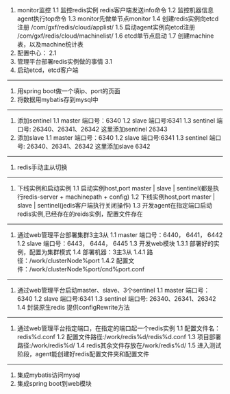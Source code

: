 1. monitor监控
    1.1 监控redis实例 redis客户端发送info命令
    1.2 监控机器信息 agent执行top命令
    1.3 monitor先做单节点monitor
    1.4 创建redis实例向etcd注册 /com/gxf/redis/cloud/applist/
    1.5 启动agent实例向etcd注册 /com/gxf/redis/cloud/machinelist/
    1.6 etcd单节点启动
    1.7 创建machine表，以及machine统计表
2. 配置中心：
    2.1
3. 管理平台部署redis实例做的事情
    3.1 
4. 启动etcd，etcd客户端    
------------------------------------------------
1. 用spring boot做一个填ip、port的页面
2. 将数据用mybatis存到mysql中
------------------------------------------------
1. 添加sentinel 
    1.1 master 端口号：6340
    1.2 slave 端口号:6341
    1.3 sentinel 端口号: 26340、26341、26342
    这里添加sentinel 26343
2. 添加slave
    1.1 master 端口号：6340
    1.2 slave 端口号:6341
    1.3 sentinel 端口号: 26340、26341、26342
    这里添加slave 6342
------------------------------------------------
1. redis手动主从切换
------------------------------------------------
1. 下线实例和启动实例
    1.1 启动实例host,port master | slave | sentinel(都是执行redis-server + machinepath + config)
    1.2 下线实例host,port master | slave | sentinel(jedis客户端执行关闭操作)
    1.3 开发agent在指定端口启动redis实例,已经存在的reids实例，配置文件存在
------------------------------------------------
1. 通过web管理平台部署集群3主3从
    1.1 master 端口号：6440， 6441， 6442
    1.2 slave 端口号：6443， 6444， 6445
    1.3 开发web模块
        1.3.1 部署好的实例，配置为集群模式
    1.4 部署机器：3主3从
        1.4.1 路径：/work/clusterNode%port
        1.4.2 配置文件：/work/clusterNode%port/cnd%port.conf
------------------------------------------------
1. 通过web管理平台启动master、slave、3个sentinel
    1.1 master 端口号：6340
    1.2 slave 端口号:6341
    1.3 sentinel 端口号: 26340、26341、26342
    1.4 封装原生redis 提供configRewrite方法
------------------------------------------------
1. 通过web管理平台指定端口，在指定的端口起一个redis实例
    1.1 配置文件名：redis%d.conf
    1.2 配置文件路径:/work/redis%d/redis%d.conf
    1.3 项目部署路径:/work/redis%d/
    1.4 redis其余文件存放在/work/redis%d/
    1.5 进入测试阶段，agent能创建好redis配置文件夹和配置文件
------------------------------------------------
1. 集成mybatis访问mysql
2. 集成spring boot到web模块